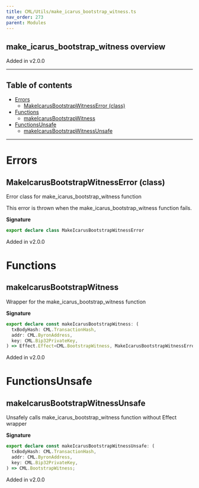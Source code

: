 ```yaml
---
title: CML/Utils/make_icarus_bootstrap_witness.ts
nav_order: 273
parent: Modules
---
```


## make_icarus_bootstrap_witness overview

Added in v2.0.0

---

<h2 class="text-delta">Table of contents</h2>

- [Errors](#errors)
  - [MakeIcarusBootstrapWitnessError (class)](#makeicarusbootstrapwitnesserror-class)
- [Functions](#functions)
  - [makeIcarusBootstrapWitness](#makeicarusbootstrapwitness)
- [FunctionsUnsafe](#functionsunsafe)
  - [makeIcarusBootstrapWitnessUnsafe](#makeicarusbootstrapwitnessunsafe)

---

# Errors

## MakeIcarusBootstrapWitnessError (class)

Error class for make_icarus_bootstrap_witness function

This error is thrown when the make_icarus_bootstrap_witness function fails.

**Signature**

```ts
export declare class MakeIcarusBootstrapWitnessError
```

Added in v2.0.0

# Functions

## makeIcarusBootstrapWitness

Wrapper for the make_icarus_bootstrap_witness function

**Signature**

```ts
export declare const makeIcarusBootstrapWitness: (
  txBodyHash: CML.TransactionHash,
  addr: CML.ByronAddress,
  key: CML.Bip32PrivateKey,
) => Effect.Effect<CML.BootstrapWitness, MakeIcarusBootstrapWitnessError>;
```

Added in v2.0.0

# FunctionsUnsafe

## makeIcarusBootstrapWitnessUnsafe

Unsafely calls make_icarus_bootstrap_witness function without Effect wrapper

**Signature**

```ts
export declare const makeIcarusBootstrapWitnessUnsafe: (
  txBodyHash: CML.TransactionHash,
  addr: CML.ByronAddress,
  key: CML.Bip32PrivateKey,
) => CML.BootstrapWitness;
```

Added in v2.0.0
